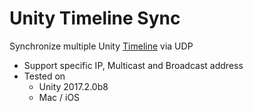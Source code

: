Unity Timeline Sync
===

Synchronize multiple Unity [Timeline](https://docs.unity3d.com/Manual/TimelineSection.html) via UDP


- Support specific IP, Multicast and Broadcast address
- Tested on
	- Unity 2017.2.0b8
	- Mac / iOS